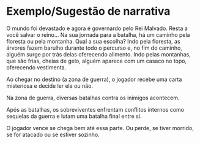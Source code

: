 # Exemplo/Sugestão de narrativa

O mundo foi devastado e agora é governardo pelo Rei Malvado. Resta a você salvar o reino... Na sua jornada para a batalha, há um caminho pela floresta ou pela montanha. Qual a sua escolha?
  Indo pela floresta, as árvores fazem barulho durante todo o percurso e, no fim do caminho, alguém surge por trás delas oferecendo alimento. 
  Indo pelas montanhas, que são frias, cheias de gelo, alguém aparece com um casaco no topo, oferecendo vestimenta.
  
  Ao chegar no destino (a zona de guerra), o jogador recebe uma carta misteriosa e decide ler ela ou não. 
  
  Na zona de guerra, diversas batalhas contra os inimigos acontecem. 
  
  Após as batalhas, os sobreviventes enfrentam conflitos internos como sequelas da guerra e lutam uma batalha final entre si. 
  
  O jogador vence se chega bem até essa parte. 
  Ou perde, se tiver morrido, se for atacado ou se estiver sozinho.  
